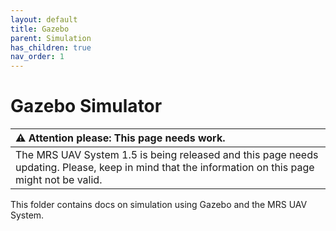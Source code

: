```yaml
---
layout: default
title: Gazebo
parent: Simulation
has_children: true
nav_order: 1
---
```


# Gazebo Simulator

| :warning: **Attention please: This page needs work.**                                                                                             |
| :---                                                                                                                                              |
| The MRS UAV System 1.5 is being released and this page needs updating. Please, keep in mind that the information on this page might not be valid. |

This folder contains docs on simulation using Gazebo and the MRS UAV System.
